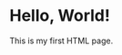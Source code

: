 <!DOCTYPE html>
<html lang="en">
<head>
  <meta charset="UTF-8" />
  <meta name="viewport" content="width=device-width, initial-scale=1.0" />
  <title>My First Web Page</title>
</head>
<body>

  <h1>Hello, World!</h1>
  <p>This is my first HTML page.</p>

</body>
</html>
